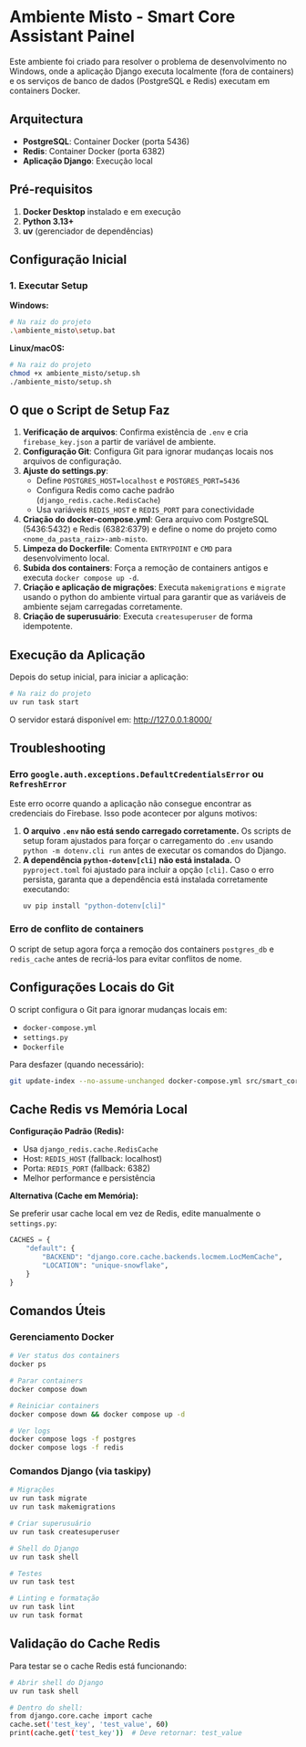 # Ambiente Misto - Smart Core Assistant Painel

Este ambiente foi criado para resolver o problema de desenvolvimento no Windows, onde a aplicação Django executa localmente (fora de containers) e os serviços de banco de dados (PostgreSQL e Redis) executam em containers Docker.

## Arquitectura

- **PostgreSQL**: Container Docker (porta 5436)
- **Redis**: Container Docker (porta 6382) 
- **Aplicação Django**: Execução local

## Pré-requisitos

1. **Docker Desktop** instalado e em execução
2. **Python 3.13+** 
3. **uv** (gerenciador de dependências)

## Configuração Inicial

### 1. Executar Setup

**Windows:**
```bash
# Na raiz do projeto
.\ambiente_misto\setup.bat
```

**Linux/macOS:**
```bash
# Na raiz do projeto
chmod +x ambiente_misto/setup.sh
./ambiente_misto/setup.sh
```

## O que o Script de Setup Faz

1. **Verificação de arquivos**: Confirma existência de `.env` e cria `firebase_key.json` a partir de variável de ambiente.
2. **Configuração Git**: Configura Git para ignorar mudanças locais nos arquivos de configuração.
3. **Ajuste do settings.py**:
   - Define `POSTGRES_HOST=localhost` e `POSTGRES_PORT=5436`
   - Configura Redis como cache padrão (`django_redis.cache.RedisCache`)
   - Usa variáveis `REDIS_HOST` e `REDIS_PORT` para conectividade
4. **Criação do docker-compose.yml**: Gera arquivo com PostgreSQL (5436:5432) e Redis (6382:6379) e define o nome do projeto como `<nome_da_pasta_raiz>-amb-misto`.
5. **Limpeza do Dockerfile**: Comenta `ENTRYPOINT` e `CMD` para desenvolvimento local.
6. **Subida dos containers**: Força a remoção de containers antigos e executa `docker compose up -d`.
7. **Criação e aplicação de migrações**: Executa `makemigrations` e `migrate` usando o python do ambiente virtual para garantir que as variáveis de ambiente sejam carregadas corretamente.
8. **Criação de superusuário**: Executa `createsuperuser` de forma idempotente.

## Execução da Aplicação

Depois do setup inicial, para iniciar a aplicação:

```bash
# Na raiz do projeto
uv run task start
```

O servidor estará disponível em: http://127.0.0.1:8000/

## Troubleshooting

### Erro `google.auth.exceptions.DefaultCredentialsError` ou `RefreshError`

Este erro ocorre quando a aplicação não consegue encontrar as credenciais do Firebase. Isso pode acontecer por alguns motivos:

1.  **O arquivo `.env` não está sendo carregado corretamente.** Os scripts de setup foram ajustados para forçar o carregamento do `.env` usando `python -m dotenv.cli run` antes de executar os comandos do Django.
2.  **A dependência `python-dotenv[cli]` não está instalada.** O `pyproject.toml` foi ajustado para incluir a opção `[cli]`. Caso o erro persista, garanta que a dependência está instalada corretamente executando:
    ```bash
    uv pip install "python-dotenv[cli]"
    ```

### Erro de conflito de containers

O script de setup agora força a remoção dos containers `postgres_db` e `redis_cache` antes de recriá-los para evitar conflitos de nome.

## Configurações Locais do Git 

O script configura o Git para ignorar mudanças locais em:
- `docker-compose.yml` 
- `settings.py`
- `Dockerfile`

Para desfazer (quando necessário):
```bash
git update-index --no-assume-unchanged docker-compose.yml src/smart_core_assistant_painel/app/ui/core/settings.py Dockerfile
```

## Cache Redis vs Memória Local

**Configuração Padrão (Redis):**
- Usa `django_redis.cache.RedisCache`
- Host: `REDIS_HOST` (fallback: localhost)
- Porta: `REDIS_PORT` (fallback: 6382)
- Melhor performance e persistência

**Alternativa (Cache em Memória):**

Se preferir usar cache local em vez de Redis, edite manualmente o `settings.py`:

```python
CACHES = {
    "default": {
        "BACKEND": "django.core.cache.backends.locmem.LocMemCache",
        "LOCATION": "unique-snowflake",
    }
}
```

## Comandos Úteis

### Gerenciamento Docker
```bash
# Ver status dos containers
docker ps

# Parar containers
docker compose down

# Reiniciar containers
docker compose down && docker compose up -d

# Ver logs 
docker compose logs -f postgres
docker compose logs -f redis
```

### Comandos Django (via taskipy)
```bash
# Migrações
uv run task migrate
uv run task makemigrations

# Criar superusuário
uv run task createsuperuser

# Shell do Django
uv run task shell

# Testes
uv run task test

# Linting e formatação
uv run task lint
uv run task format
```

## Validação do Cache Redis

Para testar se o cache Redis está funcionando:

```bash
# Abrir shell do Django
uv run task shell

# Dentro do shell:
from django.core.cache import cache
cache.set('test_key', 'test_value', 60)
print(cache.get('test_key'))  # Deve retornar: test_value
```
